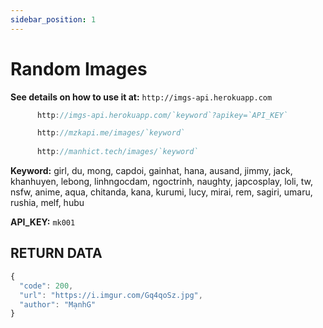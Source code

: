 ```yaml
---
sidebar_position: 1
---
```

# Random Images

**See details on how to use it at:** `http://imgs-api.herokuapp.com`
```jsx title="API Endpoint:"
      http://imgs-api.herokuapp.com/`keyword`?apikey=`API_KEY`

      http://mzkapi.me/images/`keyword`
      
      http://manhict.tech/images/`keyword`
```

**Keyword:** girl, du, mong, capdoi, gainhat, hana, ausand, jimmy, jack, khanhuyen, lebong, linhngocdam, ngoctrinh, naughty, japcosplay, loli, tw, nsfw, anime, aqua, chitanda, kana, kurumi, lucy, mirai, rem, sagiri, umaru, rushia, melf, hubu

**API_KEY:** `mk001`

## RETURN DATA

```jsx title="https://imgs-api.herokuapp.com/girl?apikey=test"
{
  "code": 200,
  "url": "https://i.imgur.com/Gq4qoSz.jpg",
  "author": "MạnhG"
}
```
